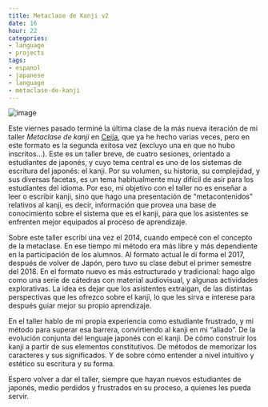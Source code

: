 ```yaml
---
title: Metaclase de Kanji v2
date: 16
hour: 22
categories:
- language
- projects
tags:
- espanol
- japanese
- language
- metaclase-de-kanji
---
```


![image](http://blog.agj.cl/wp-content/uploads/2019/06/metaclase.png)

Este viernes pasado terminé la última clase de la más nueva iteración de mi taller _Metaclase de kanji_ en [Ceija](http://www.ceija.cl), que ya he hecho varias veces, pero en este formato es la segunda exitosa vez (excluyo una en que no hubo inscritos…). Este es un taller breve, de cuatro sesiones, orientado a estudiantes de japonés, y cuyo tema central es uno de los sistemas de escritura del japonés: el kanji. Por su volumen, su historia, su complejidad, y sus diversas facetas, es un tema habitualmente muy difícil de asir para los estudiantes del idioma. Por eso, mi objetivo con el taller no es enseñar a leer o escribir kanji, sino que hago una presentación de “metacontenidos” relativos al kanji, es decir, información que provea una base de conocimiento sobre el sistema que es el kanji, para que los asistentes se enfrenten mejor equipados al proceso de aprendizaje.<!-- more -->

Sobre este taller escribí una vez el 2014, cuando empecé con el concepto de la metaclase. En ese tiempo mi método era más libre y más dependiente en la participación de los alumnos. Al formato actual le dí forma el 2017, después de volver de Japón, pero tuvo su clase debut el primer semestre del 2018. En el formato nuevo es más estructurado y tradicional: hago algo como una serie de cátedras con material audiovisual, y algunas actividades explorativas. La idea es dejar que los asistentes extraigan, de las distintas perspectivas que les ofrezco sobre el kanji, lo que les sirva e interese para después guiar mejor su propio aprendizaje.

En el taller hablo de mi propia experiencia como estudiante frustrado, y mi método para superar esa barrera, convirtiendo al kanji en mi “aliado”. De la evolución conjunta del lenguaje japonés con el kanji. De cómo construir los kanji a partir de sus elementos constitutivos. De métodos de memorizar los caracteres y sus significados. Y de sobre cómo entender a nivel intuitivo y estético su escritura y su forma.

Espero volver a dar el taller, siempre que hayan nuevos estudiantes de japonés, medio perdidos y frustrados en su proceso, a quienes les pueda servir.
